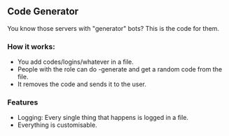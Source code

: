 ## Code Generator
You know those servers with "generator" bots? This is the code for them.

### How it works:
* You add codes/logins/whatever in a file.
* People with the role can do -generate and get a random code from the file.
* It removes the code and sends it to the user.

### Features
* Logging: Every single thing that happens is logged in a file.
* Everything is customisable.
